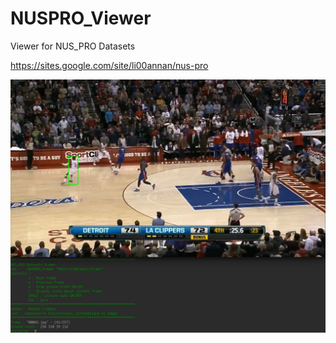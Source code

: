 # NUSPRO_Viewer
Viewer for NUS_PRO Datasets

https://sites.google.com/site/li00annan/nus-pro


![alt text](https://github.com/NathanCrombez/NUSPRO_Viewer/blob/master/NUSPROViewer_Sample.png)
